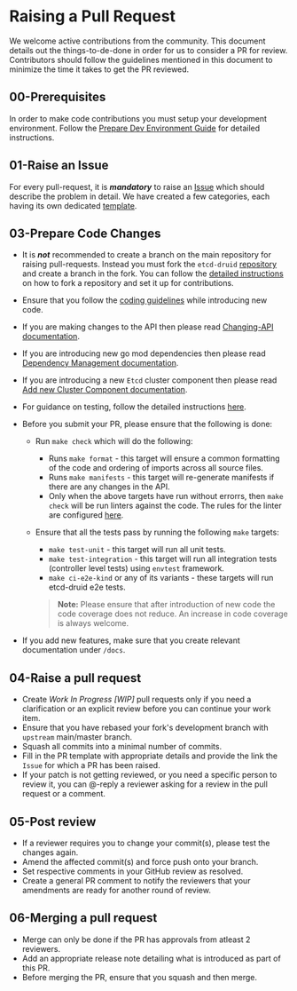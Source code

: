 # Raising a Pull Request

We welcome active contributions from the community. This document details out the things-to-de-done in order for us to consider a PR for review. Contributors should follow the guidelines mentioned in this document to minimize the time it takes to get the PR reviewed.

## 00-Prerequisites

In order to make code contributions you must setup your development environment. Follow the [Prepare Dev Environment Guide](../prepare-dev-environment.md) for detailed instructions.

## 01-Raise an Issue

For every pull-request, it is ***mandatory*** to raise an [Issue](https://github.com/gardener/etcd-druid/issues) which should describe the problem in detail. We have created a few categories, each having its own dedicated [template](https://github.com/gardener/etcd-druid/tree/master/.github/ISSUE_TEMPLATE).

## 03-Prepare Code Changes

* It is ***not*** recommended to create a branch on the main repository for raising pull-requests. Instead you must fork the `etcd-druid` [repository](https://github.com/gardener/etcd-druid) and create a branch in the fork. You can follow the [detailed instructions](https://docs.github.com/en/pull-requests/collaborating-with-pull-requests/working-with-forks/fork-a-repo) on how to fork a repository and set it up for contributions.

* Ensure that you follow the [coding guidelines](https://google.github.io/styleguide/go/decisions) while introducing new code.

* If you are making changes to the API then please read [Changing-API documentation](changing-api.md).

* If you are introducing new go mod dependencies then please read [Dependency Management documentation](dependency-management.md).

* If you are introducing a new `Etcd` cluster component then please read [Add new Cluster Component documentation](add-new-etcd-cluster-component.md).

* For guidance on testing, follow the detailed instructions [here](testing.md).

* Before you submit your PR, please ensure that the following is done:

  * Run `make check` which will do the following:

    * Runs `make format` - this target will ensure a common formatting of the code and ordering of imports across all source files.
    * Runs `make manifests` - this target will re-generate manifests if there are any changes in the API.
    * Only when the above targets have run without errorrs, then `make check` will be run linters against the code. The rules for the linter are configured [here](https://github.com/gardener/etcd-druid/blob/3383e0219a6c21c6ef1d5610db964cc3524807c8/.golangci.yaml).

  * Ensure that all the tests pass by running the following `make` targets:

    * `make test-unit` - this target will run all unit tests.
    * `make test-integration` - this target will run all integration tests (controller level tests) using `envtest` framework.
    * `make ci-e2e-kind` or any of its variants - these targets will run etcd-druid e2e tests.

    > **Note:** Please ensure that after introduction of new code the code coverage does not reduce. An increase in code coverage is always welcome.
  
* If you add new features, make sure that you create relevant documentation under `/docs`.

## 04-Raise a pull request

* Create *Work In Progress [WIP]* pull requests only if you need a clarification or an explicit review before you can continue your work item.
* Ensure that you have rebased your fork's development branch with `upstream` main/master branch.
* Squash all commits into a minimal number of commits.
* Fill in the PR template with appropriate details and provide the link the `Issue` for which a PR has been raised.
* If your patch is not getting reviewed, or you need a specific person to review it, you can @-reply a reviewer asking for a review in the pull request or a comment.

## 05-Post review

* If a reviewer requires you to change your commit(s), please test the changes again.
* Amend the affected commit(s) and force push onto your branch.
* Set respective comments in your GitHub review as resolved.
* Create a general PR comment to notify the reviewers that your amendments are ready for another round of review.

## 06-Merging a pull request

* Merge can only be done if the PR has approvals from atleast 2 reviewers.
* Add an appropriate release note detailing what is introduced as part of this PR.
* Before merging the PR, ensure that you squash and then merge.